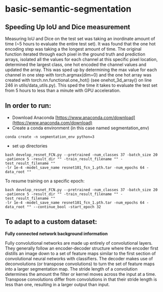 # basic-semantic-segmentation

Speeding Up IoU and Dice measurement
---------------------------------------------------------------------------------------------------------------------------------------------------------------------

Measuring IoU and Dice on the test set was taking an inordinate amount of time (~5 hours to evaluate the entire test set). It was found that the one hot encoding step was taking a the longest amount of time. The original function iterated through each pixel in the ground truth and prediction arrays, isolated all the values for each channel at this specific pixel location, determined the largest class, one hot encoded the channel values and updated the array. This was sped up by determining the max value for each channel in one step with torch.argmax(dim=0) and the one hot array was created with torch.nn.functional.one_hot() (see onehot_3d_array() on line 246 in utils/data_utils.py). This sped the time it takes to evaluate the test set from 5 hours to less than a minute with GPU acceleration.

 In order to run:
---------------------------------------------------------------------------------------------------------------------------------------------------------------------

- Download Anaconda [https://www.anaconda.com/download](https://www.anaconda.com/download)
- Create a conda environment (in this case named segmentation_env)
```
conda create -n segmentation_env python=3
```
- set up directories
 
 ```
bash develop_resnet_FCN.py --pretrained -num_classes 37 -batch_size 20 -patience 5 -result_dir "" -train_result_filename "" -test_result_filename ""
-lr 1e-4 -model_save_name resnet101_fcn_1.pth.tar -num_epochs 64 -data_root ""
```
To resume training on a specific epoch:
```
bash develop_resnet_FCN.py --pretrained -num_classes 37 -batch_size 20 -patience 5 -result_dir "" -train_result_filename "" -test_result_filename ""
-lr 1e-4 -model_save_name resnet101_fcn_1.pth.tar -num_epochs 64 -data_root "" --continue_bool -start_epoch 32
```

 To adapt to a custom dataset:
---------------------------------------------------------------------------------------------------------------------------------------------------------------------

**Fully connected network background information**

Fully convolutional networks are made up entirely of convolutional layers. They generally follow an encoder-decoder structure where the encoder first distills an image down to a set of feature maps similar to the first section of convolutional neural networks with classifiers. The decoder makes use of deconvolutions (or transpose convolutions) to turn the set of feature maps into a larger segmentation map. The stride length of a convolution determines the amount the filter or kernel moves across the input at a time. Transpose convolutions differ from convolutions in that their stride length is less than one, resulting in a larger output than input.
